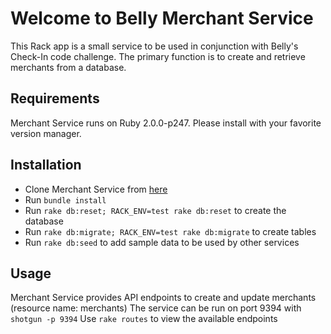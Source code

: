 # Welcome to Belly Merchant Service

This Rack app is a small service to be used in conjunction with Belly's Check-In code challenge. The primary function is to create and retrieve merchants from a database.

## Requirements
Merchant Service runs on Ruby 2.0.0-p247. Please install with your favorite version manager.

## Installation
* Clone Merchant Service from [here](https://github.com/leeacto/merchant-service)
* Run <code>bundle install</code>
* Run <code>rake db:reset; RACK_ENV=test rake db:reset</code> to create the database
* Run <code>rake db:migrate; RACK_ENV=test rake db:migrate</code> to create tables
* Run <code>rake db:seed</code> to add sample data to be used by other services

## Usage
Merchant Service provides API endpoints to create and update merchants (resource name: merchants)
The service can be run on port 9394 with <code>shotgun -p 9394</code>
Use <code>rake routes</code> to view the available endpoints

